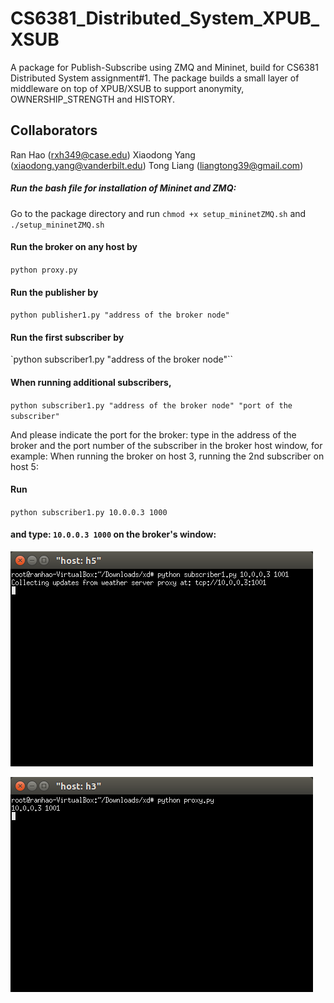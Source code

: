 # CS6381_Distributed_System_XPUB_XSUB

A package for Publish-Subscribe using ZMQ and Mininet, build for CS6381 Distributed System assignment#1.
The package builds a small layer of middleware on top of XPUB/XSUB to support anonymity, OWNERSHIP_STRENGTH and HISTORY.

## Collaborators

Ran Hao (rxh349@case.edu) Xiaodong Yang (xiaodong.yang@vanderbilt.edu) Tong Liang (liangtong39@gmail.com)

##### Run the bash file for installation of Mininet and ZMQ:
Go to the package directory and run
`chmod +x setup_mininetZMQ.sh` and `./setup_mininetZMQ.sh`

#### Run the broker on any host by

`python proxy.py`

#### Run the publisher by

`python publisher1.py "address of the broker node"`

#### Run the first subscriber by

`python subscriber1.py "address of the broker node"``

#### When running additional subscribers,

`python subscriber1.py "address of the broker node" "port of the subscriber"`

And please indicate the port for the broker: type in the address of the broker and the port number of the subscriber in the broker host window, for example:
When running the broker on host 3,  running the 2nd subscriber on host 5:

#### Run
`python subscriber1.py 10.0.0.3 1000`
#### and type: `10.0.0.3 1000` on the broker's window:

![Alt text](/images/subscriber.png?raw=true)

![Alt text](/images/broker.png?raw=true)
